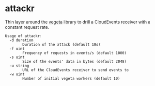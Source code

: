 # attackr

Thin layer around the [vegeta][vegeta] library to drill a CloudEvents receiver with a constant request rate.

```
Usage of attackr:
  -d duration
        Duration of the attack (default 10s)
  -f uint
        Frequency of requests in events/s (default 1000)
  -s uint
        Size of the events' data in bytes (default 2048)
  -u string
        URL of the CloudEvents receiver to send events to
  -w uint
        Number of initial vegeta workers (default 10)
```

[vegeta]: https://github.com/tsenart/vegeta
